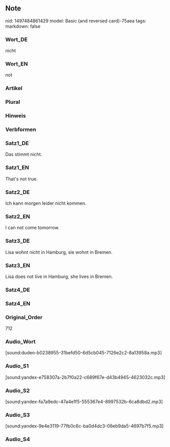 ## Note
nid: 1497484861429
model: Basic (and reversed card)-75aea
tags: 
markdown: false

### Wort_DE
nicht

### Wort_EN
not

### Artikel


### Plural


### Hinweis


### Verbformen


### Satz1_DE
Das stimmt nicht.

### Satz1_EN
That's not true.

### Satz2_DE
Ich kann morgen leider nicht kommen.

### Satz2_EN
I can not come tomorrow.

### Satz3_DE
Lisa wohnt nicht in Hamburg, sie wohnt in Bremen.

### Satz3_EN
Lisa does not live in Hamburg, she lives in Bremen.

### Satz4_DE


### Satz4_EN


### Original_Order
712

### Audio_Wort
[sound:duden-b0238955-31befd50-6d5cb045-7126e2c2-8a13958a.mp3]

### Audio_S1
[sound:yandex-e758307a-2b7f0a22-c689f67e-d43b4945-4623032c.mp3]

### Audio_S2
[sound:yandex-fa7a9edc-47a4e1f5-555367e4-8997532b-6ca8dbd2.mp3]

### Audio_S3
[sound:yandex-9e4e3119-77fb0c6c-ba0d4dc3-06eb9da5-4697b7f5.mp3]

### Audio_S4

